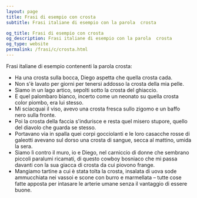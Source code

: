 ```yaml
---
layout: page
title: Frasi di esempio con crosta 
subtitle: Frasi italiane di esempio con la parola  crosta

og_title: Frasi di esempio con crosta 
og_description: Frasi italiane di esempio con la parola  crosta
og_type: website
permalink: /frasi/c/crosta.html
---
```


Frasi italiane di esempio contenenti la parola crosta:


- Ha una crosta sulla bocca, Diego aspetta che quella crosta cada.
- Non s'è lavato per giorni per tenersi addosso la crosta della mia pelle.
- Siamo in un lago artico, sepolti sotto la crosta del ghiaccio.
- E quel palombaro bianco, incerto come un neonato su quella crosta color piombo, era lui stesso.
- Mi sciacquai il viso, avevo una crosta fresca sullo zigomo e un baffo nero sulla fronte.
- Poi la crosta della faccia s'indurisce e resta quel misero stupore, quello del diavolo che guarda se stesso.
- Portavano via in spalla quei corpi gocciolanti e le loro casacche rosse di galeotti avevano sul dorso una crosta di sangue, secca al mattino, umida la sera.
- Siamo lì contro il muro, io e Diego, nel carniccio di donne che sembrano piccoli paralumi ricamati, di questo cowboy bosniaco che mi passa davanti con la sua giacca di crosta da cui piovono frange.
- Mangiamo tartine a cui è stata tolta la crosta, insalata di uova sode ammucchiata nei vassoi e scone con burro e marmellata – tutte cose fatte apposta per intasare le arterie umane senza il vantaggio di essere buone.
